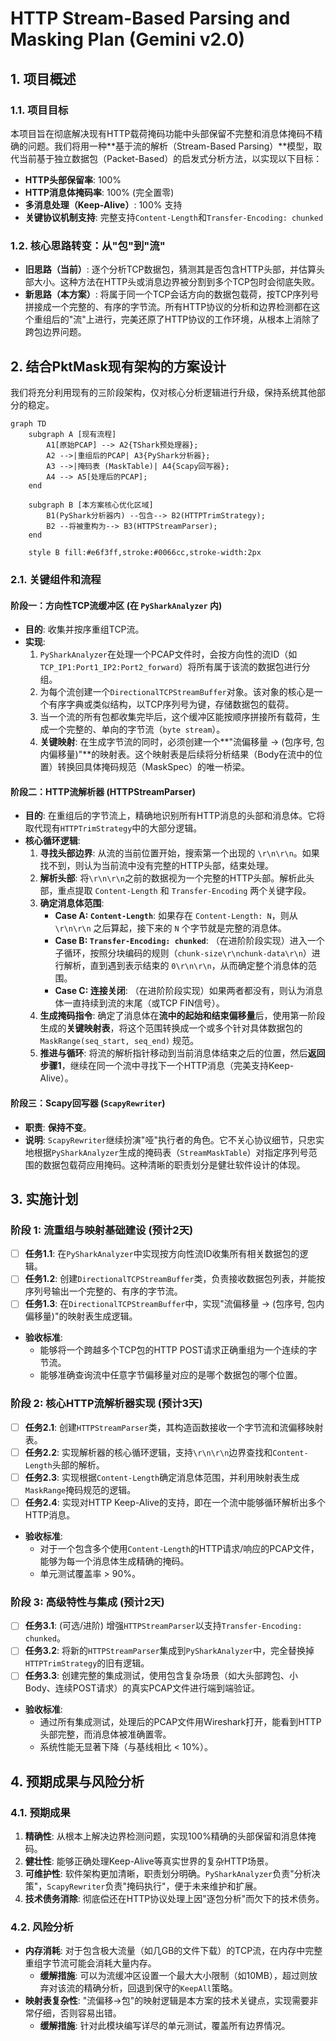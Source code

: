 # HTTP Stream-Based Parsing and Masking Plan (Gemini v2.0)

## 1. 项目概述

### 1.1. 项目目标

本项目旨在彻底解决现有HTTP载荷掩码功能中头部保留不完整和消息体掩码不精确的问题。我们将用一种**基于流的解析（Stream-Based Parsing）**模型，取代当前基于独立数据包（Packet-Based）的启发式分析方法，以实现以下目标：

*   **HTTP头部保留率**: 100%
*   **HTTP消息体掩码率**: 100% (完全置零)
*   **多消息处理（Keep-Alive）**: 100% 支持
*   **关键协议机制支持**: 完整支持`Content-Length`和`Transfer-Encoding: chunked`

### 1.2. 核心思路转变：从"包"到"流"

*   **旧思路（当前）**: 逐个分析TCP数据包，猜测其是否包含HTTP头部，并估算头部大小。这种方法在HTTP头或消息边界被分割到多个TCP包时会彻底失败。
*   **新思路（本方案）**: 将属于同一个TCP会话方向的数据包载荷，按TCP序列号拼接成一个完整的、有序的字节流。所有HTTP协议的分析和边界检测都在这个重组后的"流"上进行，完美还原了HTTP协议的工作环境，从根本上消除了跨包边界问题。

## 2. 结合PktMask现有架构的方案设计

我们将充分利用现有的三阶段架构，仅对核心分析逻辑进行升级，保持系统其他部分的稳定。

```mermaid
graph TD
    subgraph A [现有流程]
        A1[原始PCAP] --> A2{TShark预处理器};
        A2 -->|重组后的PCAP| A3{PyShark分析器};
        A3 -->|掩码表 (MaskTable)| A4{Scapy回写器};
        A4 --> A5[处理后的PCAP];
    end

    subgraph B [本方案核心优化区域]
        B1(PyShark分析器内) --包含--> B2(HTTPTrimStrategy);
        B2 --将被重构为--> B3(HTTPStreamParser);
    end

    style B fill:#e6f3ff,stroke:#0066cc,stroke-width:2px
```

### 2.1. 关键组件和流程

#### **阶段一：方向性TCP流缓冲区 (在 `PySharkAnalyzer` 内)**

*   **目的**: 收集并按序重组TCP流。
*   **实现**:
    1.  `PySharkAnalyzer`在处理一个PCAP文件时，会按方向性的流ID（如 `TCP_IP1:Port1_IP2:Port2_forward`）将所有属于该流的数据包进行分组。
    2.  为每个流创建一个`DirectionalTCPStreamBuffer`对象。该对象的核心是一个有序字典或类似结构，以TCP序列号为键，存储数据包的载荷。
    3.  当一个流的所有包都收集完毕后，这个缓冲区能按顺序拼接所有载荷，生成一个完整的、单向的字节流（`byte stream`）。
    4.  **关键映射**: 在生成字节流的同时，必须创建一个**"流偏移量 -> (包序号, 包内偏移量)"**的映射表。这个映射表是后续将分析结果（Body在流中的位置）转换回具体掩码规范（MaskSpec）的唯一桥梁。

#### **阶段二：HTTP流解析器 (HTTPStreamParser)**

*   **目的**: 在重组后的字节流上，精确地识别所有HTTP消息的头部和消息体。它将取代现有`HTTPTrimStrategy`中的大部分逻辑。
*   **核心循环逻辑**:
    1.  **寻找头部边界**: 从流的当前位置开始，搜索第一个出现的 `\r\n\r\n`。如果找不到，则认为当前流中没有完整的HTTP头部，结束处理。
    2.  **解析头部**: 将`\r\n\r\n`之前的数据视为一个完整的HTTP头部。解析此头部，重点提取 `Content-Length` 和 `Transfer-Encoding` 两个关键字段。
    3.  **确定消息体范围**:
        *   **Case A: `Content-Length`**: 如果存在 `Content-Length: N`，则从 `\r\n\r\n` 之后算起，接下来的 `N` 个字节就是完整的消息体。
        *   **Case B: `Transfer-Encoding: chunked`**: （在进阶阶段实现）进入一个子循环，按照分块编码的规则（`chunk-size\r\nchunk-data\r\n`）进行解析，直到遇到表示结束的 `0\r\n\r\n`，从而确定整个消息体的范围。
        *   **Case C: 连接关闭**: （在进阶阶段实现）如果两者都没有，则认为消息体一直持续到流的末尾（或TCP FIN信号）。
    4.  **生成掩码指令**: 确定了消息体在**流中的起始和结束偏移量**后，使用第一阶段生成的**关键映射表**，将这个范围转换成一个或多个针对具体数据包的 `MaskRange(seq_start, seq_end)` 规范。
    5.  **推进与循环**: 将流的解析指针移动到当前消息体结束之后的位置，然后**返回步骤1**，继续在同一个流中寻找下一个HTTP消息（完美支持Keep-Alive）。

#### **阶段三：Scapy回写器 (`ScapyRewriter`)**

*   **职责**: **保持不变**。
*   **说明**: `ScapyRewriter`继续扮演"哑"执行者的角色。它不关心协议细节，只忠实地根据`PySharkAnalyzer`生成的掩码表（`StreamMaskTable`）对指定序列号范围的数据包载荷应用掩码。这种清晰的职责划分是健壮软件设计的体现。

## 3. 实施计划

### 阶段 1: 流重组与映射基础建设 (预计2天)

*   [ ] **任务1.1**: 在`PySharkAnalyzer`中实现按方向性流ID收集所有相关数据包的逻辑。
*   [ ] **任务1.2**: 创建`DirectionalTCPStreamBuffer`类，负责接收数据包列表，并能按序列号输出一个完整的、有序的字节流。
*   [ ] **任务1.3**: 在`DirectionalTCPStreamBuffer`中，实现"流偏移量 -> (包序号, 包内偏移量)"的映射表生成逻辑。
*   **验收标准**:
    *   能够将一个跨越多个TCP包的HTTP POST请求正确重组为一个连续的字节流。
    *   能够准确查询流中任意字节偏移量对应的是哪个数据包的哪个位置。

### 阶段 2: 核心HTTP流解析器实现 (预计3天)

*   [ ] **任务2.1**: 创建`HTTPStreamParser`类，其构造函数接收一个字节流和流偏移映射表。
*   [ ] **任务2.2**: 实现解析器的核心循环逻辑，支持`\r\n\r\n`边界查找和`Content-Length`头部的解析。
*   [ ] **任务2.3**: 实现根据`Content-Length`确定消息体范围，并利用映射表生成`MaskRange`掩码规范的逻辑。
*   [ ] **任务2.4**: 实现对HTTP Keep-Alive的支持，即在一个流中能够循环解析出多个HTTP消息。
*   **验收标准**:
    *   对于一个包含多个使用`Content-Length`的HTTP请求/响应的PCAP文件，能够为每一个消息体生成精确的掩码。
    *   单元测试覆盖率 > 90%。

### 阶段 3: 高级特性与集成 (预计2天)

*   [ ] **任务3.1**: (可选/进阶) 增强`HTTPStreamParser`以支持`Transfer-Encoding: chunked`。
*   [ ] **任务3.2**: 将新的`HTTPStreamParser`集成到`PySharkAnalyzer`中，完全替换掉`HTTPTrimStrategy`的旧有逻辑。
*   [ ] **任务3.3**: 创建完整的集成测试，使用包含复杂场景（如大头部跨包、小Body、连续POST请求）的真实PCAP文件进行端到端验证。
*   **验收标准**:
    *   通过所有集成测试，处理后的PCAP文件用Wireshark打开，能看到HTTP头部完整，而消息体被准确置零。
    *   系统性能无显著下降（与基线相比 < 10%）。

## 4. 预期成果与风险分析

### 4.1. 预期成果

1.  **精确性**: 从根本上解决边界检测问题，实现100%精确的头部保留和消息体掩码。
2.  **健壮性**: 能够正确处理Keep-Alive等真实世界的复杂HTTP场景。
3.  **可维护性**: 软件架构更加清晰，职责划分明确。`PySharkAnalyzer`负责"分析决策"，`ScapyRewriter`负责"掩码执行"，便于未来维护和扩展。
4.  **技术债务消除**: 彻底偿还在HTTP协议处理上因"逐包分析"而欠下的技术债务。

### 4.2. 风险分析

*   **内存消耗**: 对于包含极大流量（如几GB的文件下载）的TCP流，在内存中完整重组字节流可能会消耗大量内存。
    *   **缓解措施**: 可以为流缓冲区设置一个最大大小限制（如10MB），超过则放弃对该流的精确分析，回退到保守的`KeepAll`策略。
*   **映射表复杂性**: "流偏移->包"的映射逻辑是本方案的技术关键点，实现需要非常仔细，否则容易出错。
    *   **缓解措施**: 针对此模块编写详尽的单元测试，覆盖所有边界情况。 